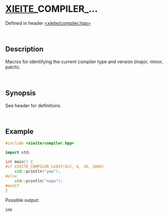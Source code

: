 # [XIEITE](../../macros.md)\_COMPILER\_...
Defined in header [<xieite/compiler.hpp>](../../../include/xieite/compiler.hpp)

&nbsp;

## Description
Macros for identifying the current compiler type and version (major, minor, patch).

&nbsp;

## Synopsis
See header for definitions.

&nbsp;

## Example
```cpp
#include <xieite/compiler.hpp>

import std;

int main() {
#if XIEITE_COMPILER_LEAST(GCC, 6, 39, 2000)
    std::println("yep");
#else
    std::println("nope");
#endif
}
```
Possible output:
```
yep
```
